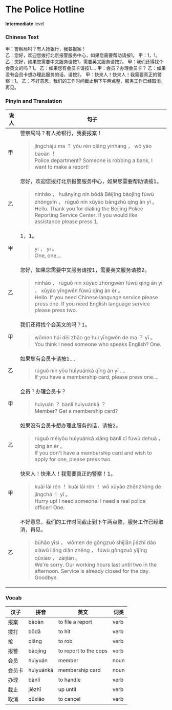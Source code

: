 # The Police Hotline
**Intermediate** level
### Chinese Text
甲：警察局吗？有人抢银行，我要报案！<br />乙：您好，欢迎您拨打北京报警服务中心，如果您需要帮助请按1。
甲：1，1。
乙：您好，如果您需要中文服务请按1，需要英文服务请按2。
甲：我们还得找个会英文的吗？1。
乙：如果您有会员卡请按1....
甲：会员？办理会员卡？
乙：如果没有会员卡想办理此服务的话，请按2。
甲：快来人！快来人！我需要真正的警察！1。
乙：不好意思，我们的工作时间截止到下午两点整，服务工作已经取消，再见。

### Pinyin and Translation
|说人|句子|
|----|----|
|甲|警察局吗？有人抢银行，我要报案！<blockquote>jǐngchájú ma ？ yǒu rén qiǎng yínháng ， wǒ yào bàoàn ！<br />Police department? Someone is robbing a bank, I want to make a report!</blockquote>|
|乙|您好，欢迎您拨打北京报警服务中心，如果您需要帮助请按1。<blockquote>nínhǎo ， huānyíng nín bōdǎ Běijīng bàojǐng fúwù zhōngxīn ， rúguǒ nín xūyào bāngzhù qǐng àn yī 。<br />Hello. Thank you for dialing the Beijing Police Reporting Service Center. If you would like assistance please press 1.</blockquote>|
|甲|1，1。<blockquote>yī ， yī 。<br />One, one....</blockquote>|
|乙|您好，如果您需要中文服务请按1，需要英文服务请按2。<blockquote>nínhǎo ， rúguǒ nín xūyào zhōngwén fúwù qǐng àn yī ， xūyào yīngwén fúwù qǐng àn èr 。<br />Hello. If you need Chinese language service please press one. If you need English language service please press two.</blockquote>|
|甲|我们还得找个会英文的吗？1。<blockquote>wǒmen hái děi zhǎo ge huì yīngwén de ma ？ yī 。<br />You think I need someone who speaks English? One.</blockquote>|
|乙|如果您有会员卡请按1....<blockquote>rúguǒ nín yǒu huìyuánkǎ qǐng àn yī ....<br />If you have a membership card, please press one....</blockquote>|
|甲|会员？办理会员卡？<blockquote>huìyuán ？ bànlǐ huìyuánkǎ ？<br />Member? Get a membership card?</blockquote>|
|乙|如果没有会员卡想办理此服务的话，请按2。<blockquote>rúguǒ méiyǒu huìyuánkǎ xiǎng bànlǐ cǐ fúwù dehuà ， qǐng àn èr 。<br />If you don't have a membership card and wish to apply for one, please press two.</blockquote>|
|甲|快来人！快来人！我需要真正的警察！1。<blockquote>kuài lái rén ！ kuài lái rén ！ wǒ xūyào zhēnzhèng de jǐngchá ！ yī 。<br />Hurry up! I need someone! I need a real police officer! One.</blockquote>|
|乙|不好意思，我们的工作时间截止到下午两点整，服务工作已经取消，再见。<blockquote>bùhǎo yìsi ， wǒmen de gōngzuò shíjiān jiézhǐ dào xiàwǔ liǎng diǎn zhěng ， fúwù gōngzuò yǐjīng qǔxiāo ， zàijiàn 。<br />We're sorry. Our working hours last until two in the afternoon. Service is already closed for the day. Goodbye.</blockquote>|
### Vocab
|汉子|拼音|英文|词类|
|----|----|----|----|
|报案|bàoàn|to file a report|verb|
|拨打|bōdǎ|to hit|verb|
|抢|qiǎng|to rob|verb|
|报警|bàojǐng|to report to the cops|verb|
|会员|huìyuán|member|noun|
|会员卡|huìyuánkǎ|membership card|noun|
|办理|bànlǐ|to handle|verb|
|截止|jiézhǐ|up until|verb|
|取消|qǔxiāo|to cancel|verb|